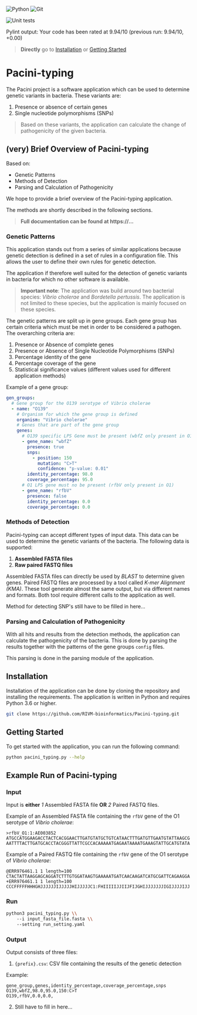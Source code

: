 ![Python](https://img.shields.io/badge/python-3670A0?style=for-the-badge&logo=python&logoColor=ffdd54)
![Git](https://img.shields.io/badge/git-%23F05033.svg?style=for-the-badge&logo=git&logoColor=white)

![Unit tests](https://github.com/RIVM-bioinformatics/Pacini-typing/actions/workflows/run_unit_tests.yaml/badge.svg)

Pylint output: Your code has been rated at 9.94/10 (previous run: 9.94/10, +0.00)

> **Directly** go to [Installation](#installation) or [Getting Started](#getting-started)

# Pacini-typing

The Pacini project is a software application which can be used to determine genetic variants in bacteria. These variants are:

1. Presence or absence of certain genes
2. Single nucleotide polymorphisms (SNPs)

> Based on these variants, the application can calculate the change of pathogenicity of the given bacteria.

## (very) Brief Overview of Pacini-typing

Based on:

- Genetic Patterns
- Methods of Detection
- Parsing and Calculation of Pathogenicity

We hope to provide a brief overview of the Pacini-typing application.

The methods are shortly described in the following sections.

> **Full documentation can be found at https://...**

### Genetic Patterns

This application stands out from a series of similar applications because genetic detection is defined in a set of rules in a configuration file. This allows the user to define their own rules for genetic detection.

The application if therefore well suited for the detection of genetic variants in bacteria for which no other software is available.

> **Important note**: The application was build around two bacterial species: _Vibrio cholerae_ and _Bordetella pertussis_. The application is not limited to these species, but the application is mainly focused on these species.

The genetic patterns are split up in gene groups. Each gene group has certain criteria which must be met in order to be considered a pathogen. The overarching criteria are:

1. Presence or Absence of complete genes
2. Presence or Absence of Single Nucleotide Polymorphisms (SNPs)
3. Percentage identity of the gene
4. Percentage coverage of the gene
5. Statistical significance values (different values used for different application methods)

Example of a gene group:

```yaml
gen_groups:
  # Gene group for the O139 serotype of Vibrio cholerae
  - name: "O139"
    # Organism for which the gene group is defined
    organism: "Vibrio cholerae"
    # Genes that are part of the gene group
    genes:
      # O139 specific LPS Gene must be present (wbfZ only present in O139)
      - gene_name: "wbfZ"
        presence: true
        snps:
          - position: 150
            mutation: "C>T"
            confidence: "p-value: 0.01" 
        identity_percentage: 98.0
        coverage_percentage: 95.0
      # O1 LPS gene must no be present (rfbV only present in O1)
      - gene_name: "rfbV"
        presence: false
        identity_percentage: 0.0
        coverage_percentage: 0.0
```

### Methods of Detection

Pacini-typing can accept different types of input data. This data can be used to determine the genetic variants of the bacteria. The following data is supported:

1. **Assembled FASTA files**
2. **Raw paired FASTQ files**

Assembled FASTA files can directly be used by *BLAST* to determine given genes. Paired FASTQ files are processed by a tool called *K-mer Alignment (KMA)*. These tool generate almost the same output, but via different names and formats. Both tool require different calls to the application as well.

Method for detecting SNP's still have to be filled in here...

### Parsing and Calculation of Pathogenicity

With all hits and results from the detection methods, the application can calculate the pathogenicity of the bacteria. This is done by parsing the results together with the patterns of the gene groups `config` files.

This parsing is done in the parsing module of the application.

## Installation

Installation of the application can be done by cloning the repository and installing the requirements. The application is written in Python and requires Python 3.6 or higher.

```bash
git clone https://github.com/RIVM-bioinformatics/Pacini-typing.git
```

## Getting Started

To get started with the application, you can run the following command:

```bash
python pacini_typing.py --help
```

## Example Run of Pacini-typing

### Input

Input is **either** *1* Assembled FASTA file **OR** *2* Paired FASTQ files.

Example of an Assembled FASTA file containing the `rfbV` gene of the O1 serotype of _Vibrio cholerae_:

```fasta
>rfbV_O1:1:AE003852
ATGCCATGGAAGACCTACTCACGGAACTTGATGTATGCTGTCATAACTTTGATGTTGAATGTATTAAGCG
AATTTTACTTGATGCACCTACGGGTTATTCGCCACAAAAATGAGAATAAAATGAAAGTATTGCATGTATA
```

Example of a Paired FASTQ file containing the `rfbV` gene of the O1 serotype of _Vibrio cholerae_:

```fastq
@ERR976461.1 1 length=100
CTACTATTAAGGAGCAGGATCTTTGTGGATAAGTGAAAAATGATCAACAAGATCATGCGATTCAGAAGGA
+ERR976461.1 1 length=100
CCCFFFFFHHHGHJJJJJJIJJJJJHIJJJJJC1:FHIIIIIJJIIJFIJGHIJJJJJJJIGIJJJJIJJ
```

### Run

```bash
python3 pacini_typing.py \\
    --i input_fasta_file.fasta \\
    --setting run_setting.yaml
```

### Output

Output consists of three files:

1. `{prefix}.csv`: CSV file containing the results of the genetic detection

Example:

```csv
gene_group,genes,identity_percentage,coverage_percentage,snps
O139,wbfZ,98.0,95.0,150:C>T
O139,rfbV,0.0,0.0,
```

2. Still have to fill in here...